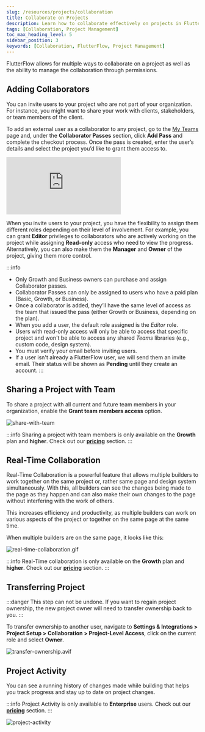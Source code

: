 ```yaml
---
slug: /resources/projects/collaboration
title: Collaborate on Projects
description: Learn how to collaborate effectively on projects in FlutterFlow, including best practices for teamwork and project management.
tags: [Collaboration, Project Management]
toc_max_heading_level: 5
sidebar_position: 3
keywords: [Collaboration, FlutterFlow, Project Management]
---
```


FlutterFlow allows for multiple ways to collaborate on a project as well as the
ability to manage the collaboration through permissions.

## Adding Collaborators

You can invite users to your project who are not part of your organization.
For instance, you might want to share your work with clients, stakeholders, or
team members of the client.

To add an external user as a collaborator to any project, go to the [My Teams](https://app.flutterflow.io/team) page and, under the **Collaborator Passes** section, click **Add Pass** and complete the checkout process. Once the pass is created, enter the user’s details and select the project you’d like to grant them access to.

<div style={{
    position: 'relative',
    paddingBottom: 'calc(56.67989417989418% + 41px)', // Keeps the aspect ratio and additional padding
    height: 0,
    width: '100%'}}>
    <iframe 
        src="https://demo.arcade.software/s5nU2VYbrMppj4CRxiGZ?embed&show_copy_link=true"
        title=""
        style={{
            position: 'absolute',
            top: 0,
            left: 0,
            width: '100%',
            height: '100%',
            colorScheme: 'light'
        }}
        frameborder="0"
        loading="lazy"
        webkitAllowFullScreen
        mozAllowFullScreen
        allowFullScreen
        allow="clipboard-write">
    </iframe>
</div>
<p></p>

When you invite users to your project, you have the flexibility to assign them
different roles depending on their level of involvement. For example, you can
grant **Editor** privileges to collaborators who are actively working on the
project while assigning **Read-only** access who need to view the progress.
Alternatively, you can also make them the **Manager** and **Owner** of the project, giving them more control.

:::info
- Only Growth and Business owners can purchase and assign Collaborator passes.
- Collaborator Passes can only be assigned to users who have a paid plan (Basic, Growth, or Business).
- Once a collaborator is added, they’ll have the same level of access as the team that issued the pass (either Growth or Business, depending on the plan).
- When you add a user, the default role assigned is the *Editor* role.
- Users with read-only access will only be able to access that specific project
  and won't be able to access any shared *Teams* libraries (e.g., custom code,
  design system).
- You must verify your email before inviting users.
- If a user isn't already a FlutterFlow user, we will send them an invite email.
  Their status will be shown as **Pending** until they create an account.
  :::


## Sharing a Project with Team

To share a project with all current and future team members in your organization, enable the **Grant team members access** option.

![share-with-team](imgs/share-with-team.avif)

:::info
Sharing a project with team members is only available on the **Growth** plan and **higher**. Check out our [**pricing**](https://www.flutterflow.io/pricing) section.
:::

## Real-Time Collaboration

Real-Time Collaboration is a powerful feature that allows multiple builders to
work together on the same project or, rather same page and design system
simultaneously. With this, all builders can see the changes being made to the
page as they happen and can also make their own changes to the page without
interfering with the work of others.

This increases efficiency and productivity, as multiple builders can work on
various aspects of the project or together on the same page at the same time.

When multiple builders are on the same page, it looks like this:

![real-time-collaboration.gif](../../../static/img/real-time-collaboration.gif)

:::info
Real-Time collaboration is only available on the **Growth** plan and **higher**. Check out our [**pricing**](https://www.flutterflow.io/pricing) section.
:::

## Transferring Project

:::danger
This step can not be undone. If you want to regain project ownership, the new
project owner will need to transfer ownership back to you.
:::

To transfer ownership to another user, navigate to **Settings & Integrations > Project Setup > Collaboration > Project-Level Access**, click on the current role and select **Owner**.

![transfer-ownership.avif](imgs/transfer-ownership.avif)

## Project Activity

You can see a running history of changes made while building that helps you
track progress and stay up to date on project changes.

:::info
Project Activity is only available to **Enterprise** users. Check out our [**pricing**](https://www.flutterflow.io/pricing) section.
:::

![project-activity](imgs/project-activity.avif)
